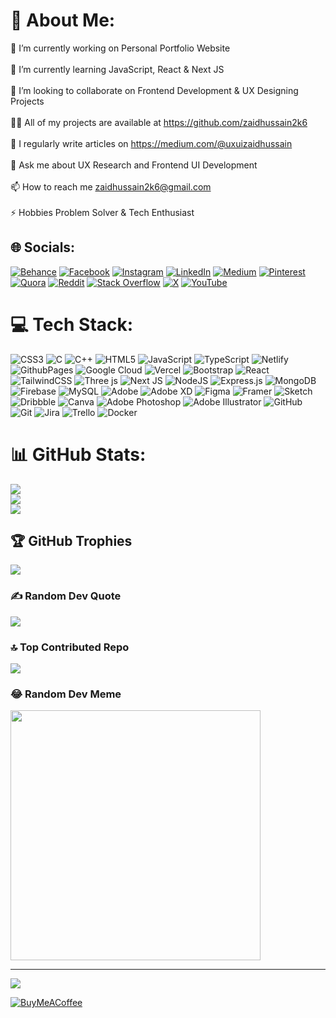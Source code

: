 # 💫 About Me:
🔭 I’m currently working on Personal Portfolio Website<br><br>🌱 I’m currently learning JavaScript, React & Next JS<br><br>👯 I’m looking to collaborate on Frontend Development & UX Designing Projects<br><br>👨‍💻 All of my projects are available at https://github.com/zaidhussain2k6<br><br>📝 I regularly write articles on https://medium.com/@uxuizaidhussain<br><br>💬 Ask me about UX Research and Frontend UI Development<br><br>📫 How to reach me zaidhussain2k6@gmail.com<br><br>⚡ Hobbies Problem Solver & Tech Enthusiast


## 🌐 Socials:
[![Behance](https://img.shields.io/badge/Behance-1769ff?logo=behance&logoColor=white)](https://behance.net/uxuizaidhussain) [![Facebook](https://img.shields.io/badge/Facebook-%231877F2.svg?logo=Facebook&logoColor=white)](https://facebook.com/zaidhussain2k6) [![Instagram](https://img.shields.io/badge/Instagram-%23E4405F.svg?logo=Instagram&logoColor=white)](https://instagram.com/zaidhussain2k6) [![LinkedIn](https://img.shields.io/badge/LinkedIn-%230077B5.svg?logo=linkedin&logoColor=white)](https://linkedin.com/in/zaidhussain2k6) [![Medium](https://img.shields.io/badge/Medium-12100E?logo=medium&logoColor=white)](https://medium.com/@zaidhussain2k6) [![Pinterest](https://img.shields.io/badge/Pinterest-%23E60023.svg?logo=Pinterest&logoColor=white)](https://pinterest.com/zaidhussain2k6) [![Quora](https://img.shields.io/badge/Quora-%23B92B27.svg?logo=Quora&logoColor=white)](https://quora.com/profile/Zaid-Hussain-Shaikh) [![Reddit](https://img.shields.io/badge/Reddit-%23FF4500.svg?logo=Reddit&logoColor=white)](https://reddit.com/user/zaidhussain2k6) [![Stack Overflow](https://img.shields.io/badge/-Stackoverflow-FE7A16?logo=stack-overflow&logoColor=white)](https://stackoverflow.com/users/19564257) [![X](https://img.shields.io/badge/X-black.svg?logo=X&logoColor=white)](https://x.com/zaidhussain2k6) [![YouTube](https://img.shields.io/badge/YouTube-%23FF0000.svg?logo=YouTube&logoColor=white)](https://youtube.com/@zaidhussain2k6) 

# 💻 Tech Stack:
![CSS3](https://img.shields.io/badge/css3-%231572B6.svg?style=for-the-badge&logo=css3&logoColor=white) ![C](https://img.shields.io/badge/c-%2300599C.svg?style=for-the-badge&logo=c&logoColor=white) ![C++](https://img.shields.io/badge/c++-%2300599C.svg?style=for-the-badge&logo=c%2B%2B&logoColor=white) ![HTML5](https://img.shields.io/badge/html5-%23E34F26.svg?style=for-the-badge&logo=html5&logoColor=white) ![JavaScript](https://img.shields.io/badge/javascript-%23323330.svg?style=for-the-badge&logo=javascript&logoColor=%23F7DF1E) ![TypeScript](https://img.shields.io/badge/typescript-%23007ACC.svg?style=for-the-badge&logo=typescript&logoColor=white) ![Netlify](https://img.shields.io/badge/netlify-%23000000.svg?style=for-the-badge&logo=netlify&logoColor=#00C7B7) ![GithubPages](https://img.shields.io/badge/github%20pages-121013?style=for-the-badge&logo=github&logoColor=white) ![Google Cloud](https://img.shields.io/badge/GoogleCloud-%234285F4.svg?style=for-the-badge&logo=google-cloud&logoColor=white) ![Vercel](https://img.shields.io/badge/vercel-%23000000.svg?style=for-the-badge&logo=vercel&logoColor=white) ![Bootstrap](https://img.shields.io/badge/bootstrap-%238511FA.svg?style=for-the-badge&logo=bootstrap&logoColor=white) ![React](https://img.shields.io/badge/react-%2320232a.svg?style=for-the-badge&logo=react&logoColor=%2361DAFB) ![TailwindCSS](https://img.shields.io/badge/tailwindcss-%2338B2AC.svg?style=for-the-badge&logo=tailwind-css&logoColor=white) ![Three js](https://img.shields.io/badge/threejs-black?style=for-the-badge&logo=three.js&logoColor=white) ![Next JS](https://img.shields.io/badge/Next-black?style=for-the-badge&logo=next.js&logoColor=white) ![NodeJS](https://img.shields.io/badge/node.js-6DA55F?style=for-the-badge&logo=node.js&logoColor=white) ![Express.js](https://img.shields.io/badge/express.js-%23404d59.svg?style=for-the-badge&logo=express&logoColor=%2361DAFB) ![MongoDB](https://img.shields.io/badge/MongoDB-%234ea94b.svg?style=for-the-badge&logo=mongodb&logoColor=white) ![Firebase](https://img.shields.io/badge/firebase-a08021?style=for-the-badge&logo=firebase&logoColor=ffcd34) ![MySQL](https://img.shields.io/badge/mysql-4479A1.svg?style=for-the-badge&logo=mysql&logoColor=white) ![Adobe](https://img.shields.io/badge/adobe-%23FF0000.svg?style=for-the-badge&logo=adobe&logoColor=white) ![Adobe XD](https://img.shields.io/badge/Adobe%20XD-470137?style=for-the-badge&logo=Adobe%20XD&logoColor=#FF61F6) ![Figma](https://img.shields.io/badge/figma-%23F24E1E.svg?style=for-the-badge&logo=figma&logoColor=white) ![Framer](https://img.shields.io/badge/Framer-black?style=for-the-badge&logo=framer&logoColor=blue) ![Sketch](https://img.shields.io/badge/Sketch-FFB387?style=for-the-badge&logo=sketch&logoColor=black) ![Dribbble](https://img.shields.io/badge/Dribbble-EA4C89?style=for-the-badge&logo=dribbble&logoColor=white) ![Canva](https://img.shields.io/badge/Canva-%2300C4CC.svg?style=for-the-badge&logo=Canva&logoColor=white) ![Adobe Photoshop](https://img.shields.io/badge/adobe%20photoshop-%2331A8FF.svg?style=for-the-badge&logo=adobe%20photoshop&logoColor=white) ![Adobe Illustrator](https://img.shields.io/badge/adobe%20illustrator-%23FF9A00.svg?style=for-the-badge&logo=adobe%20illustrator&logoColor=white) ![GitHub](https://img.shields.io/badge/github-%23121011.svg?style=for-the-badge&logo=github&logoColor=white) ![Git](https://img.shields.io/badge/git-%23F05033.svg?style=for-the-badge&logo=git&logoColor=white) ![Jira](https://img.shields.io/badge/jira-%230A0FFF.svg?style=for-the-badge&logo=jira&logoColor=white) ![Trello](https://img.shields.io/badge/Trello-%23026AA7.svg?style=for-the-badge&logo=Trello&logoColor=white) ![Docker](https://img.shields.io/badge/docker-%230db7ed.svg?style=for-the-badge&logo=docker&logoColor=white)
# 📊 GitHub Stats:
![](https://github-readme-stats.vercel.app/api?username=zaidhussain2k6&theme=dark&hide_border=false&include_all_commits=false&count_private=false)<br/>
![](https://github-readme-streak-stats.herokuapp.com/?user=zaidhussain2k6&theme=dark&hide_border=false)<br/>
![](https://github-readme-stats.vercel.app/api/top-langs/?username=zaidhussain2k6&theme=dark&hide_border=false&include_all_commits=false&count_private=false&layout=compact)

## 🏆 GitHub Trophies
![](https://github-profile-trophy.vercel.app/?username=zaidhussain2k6&theme=dark&no-frame=false&no-bg=true&margin-w=4)

### ✍️ Random Dev Quote
![](https://developer.atlassian.com/console/install/5f542190-4539-464e-8102-f1d6460e38c1?signature=e5fa0f648990ab876c22e5981f84a55659bdb63e321bcfee760bcfbaa4590f95&product=confluence)

### 🔝 Top Contributed Repo
![](https://github-contributor-stats.vercel.app/api?username=zaidhussain2k6&limit=5&theme=dark&combine_all_yearly_contributions=true)

### 😂 Random Dev Meme
<img src='https://memer-new.vercel.app/' style="height: 400px;"/>

---
[![](https://visitcount.itsvg.in/api?id=zaidhussain2k6&icon=5&color=0)](https://visitcount.itsvg.in)

  [![BuyMeACoffee](https://img.shields.io/badge/Buy%20Me%20a%20Coffee-ffdd00?style=for-the-badge&logo=buy-me-a-coffee&logoColor=black)](https://buymeacoffee.com/zaidhussain_2k6) 

  
<!-- Proudly created with GPRM ( https://gprm.itsvg.in ) -->
